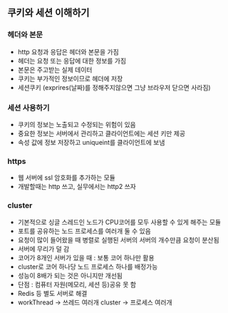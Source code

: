 ## 쿠키와 세션 이해하기
### 헤더와 본문
 - http 요청과 응답은 헤더와 본문을 가짐
 - 헤더는 요청 또는 응답에 대한 정보를 가짐
 - 본문은 주고받는 실제 데이터
 - 쿠키는 부가적인 정보이므로 헤더에 저장
 - 세션쿠키 (exprires(날짜)를 정해주지않으면 그냥 브라우저 닫으면 사라짐)

### 세션 사용하기
 - 쿠키의 정보는 노출되고 수정되는 위험이 있음
 - 중요한 정보는 서버에서 관리하고 클라이언트에는 세션 키만 제공
 - 속성 값에 정보 저장하고 uniqueint를 클라이언트에 보냄

### https
 - 웹 서버에 ssl 암호화를 추가하는 모듈 
 - 개발할때는 http 쓰고, 실무에서는 http2 쓰자

### cluster
 - 기본적으로 싱글 스레드인 노드가 CPU코어를 모두 사용할 수 있게 해주는 모듈
 - 포트를 공유하는 노드 프로세스를 여러개 둘 수 있음
 - 요청이 많이 들어왔을 때 병렬로 실행된 서버의 서버의 개수만큼 요청이 분산됨
 - 서버에 무리가 덜 감
 - 코어가 8개인 서버가 있을 때 : 보통 코어 하나만 활용
 - cluster로 코어 하나당 노드 프로세스 하나를 배정가능
 - 성능이 8배가 되는 것은 아니지만 개선됨
 - 단점 : 컴퓨터 자원(메모리, 세션 등)공유 못 함
 - Redis 등 별도 서버로 해결
 - workThread -> 쓰레드 여러개 cluster -> 프로세스 여러개 
